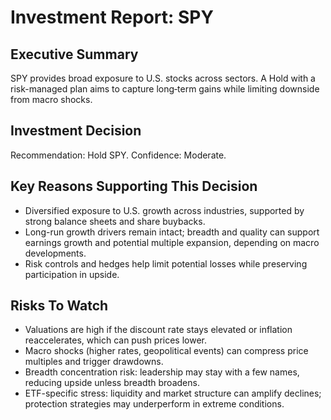 # Investment Report: SPY
## Executive Summary
SPY provides broad exposure to U.S. stocks across sectors. A Hold with a risk-managed plan aims to capture long‑term gains while limiting downside from macro shocks.

## Investment Decision
Recommendation: Hold SPY. Confidence: Moderate.

## Key Reasons Supporting This Decision
- Diversified exposure to U.S. growth across industries, supported by strong balance sheets and share buybacks.
- Long-run growth drivers remain intact; breadth and quality can support earnings growth and potential multiple expansion, depending on macro developments.
- Risk controls and hedges help limit potential losses while preserving participation in upside.

## Risks To Watch
- Valuations are high if the discount rate stays elevated or inflation reaccelerates, which can push prices lower.
- Macro shocks (higher rates, geopolitical events) can compress price multiples and trigger drawdowns.
- Breadth concentration risk: leadership may stay with a few names, reducing upside unless breadth broadens.
- ETF-specific stress: liquidity and market structure can amplify declines; protection strategies may underperform in extreme conditions.